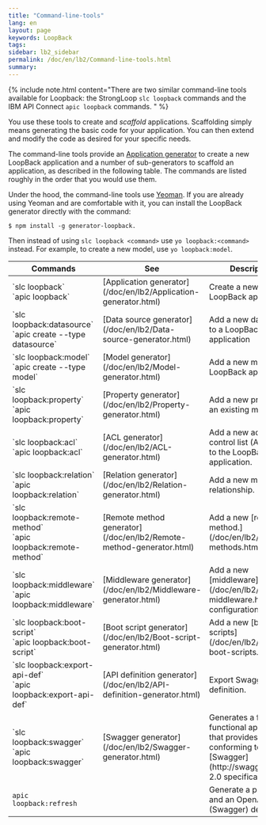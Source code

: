 ```yaml
---
title: "Command-line-tools"
lang: en
layout: page
keywords: LoopBack
tags:
sidebar: lb2_sidebar
permalink: /doc/en/lb2/Command-line-tools.html
summary:
---
```

{% include note.html content="There are two similar command-line tools available for Loopback: the StrongLoop `slc loopback` commands and the IBM API Connect `apic loopback` commands.
" %}

You use these tools to create and _scaffold_ applications.  Scaffolding simply means generating the basic code for your application.
You can then extend and modify the code as desired for your specific needs.

The command-line tools provide an [Application generator](/doc/en/lb2/Application-generator.html) to create a new LoopBack application
and a number of sub-generators to scaffold an application, as described in the following table.
The commands are listed roughly in the order that you would use them.

Under the hood, the command-line tools use [Yeoman](http://yeoman.io/). If you are already using Yeoman and are comfortable with it, you can install the LoopBack generator directly with the command:

```shell
$ npm install -g generator-loopback.
```

Then instead of using `slc loopback <command>` use `yo loopback:<command>` instead. For example, to create a new model, use `yo loopback:model`.

<table>
  <thead><tr>
  <th width="270">Commands</th>
  <th width="200">See</th>
  <th>Description</th>
  </thead>
  <tbody>
<tr markdown="1">
<td markdown="1"> `slc loopback` <br/>`apic loopback`
<td markdown="1">  [Application generator](/doc/en/lb2/Application-generator.html)
<td markdown="1">  Create a new LoopBack application.

<tr markdown="1">
<td markdown="1"> `slc loopback:datasource` <br/> `apic create --type datasource`
<td markdown="1"> [Data source generator](/doc/en/lb2/Data-source-generator.html)
<td markdown="1"> Add a new data source to a LoopBack application
<tr>
<td markdown="1"> `slc loopback:model` <br/> `apic create --type model`
<td markdown="1"> [Model generator](/doc/en/lb2/Model-generator.html)
<td markdown="1"> Add a new model to a LoopBack application.
<tr>
<td markdown="1"> `slc loopback:property` <br/> `apic loopback:property`
<td markdown="1"> [Property generator](/doc/en/lb2/Property-generator.html)
<td markdown="1"> Add a new property to an existing model.
<tr>
<td markdown="1"> `slc loopback:acl` <br/> `apic loopback:acl`
<td markdown="1"> [ACL generator](/doc/en/lb2/ACL-generator.html)
<td markdown="1"> Add a new access control list (ACL) entry to the LoopBack application.
<tr>
<td markdown="1"> `slc loopback:relation` <br/> `apic loopback:relation`
<td markdown="1"> [Relation generator](/doc/en/lb2/Relation-generator.html)
<td markdown="1"> Add a new model relationship.
<tr>
<td markdown="1"> `slc loopback:remote-method` <br/> `apic loopback:remote-method`
<td markdown="1"> [Remote method generator](/doc/en/lb2/Remote-method-generator.html)
<td markdown="1"> Add a new [remote method.](/doc/en/lb2/Remote-methods.html)
<tr>
<td markdown="1"> `slc loopback:middleware` <br/> `apic loopback:middleware`
<td markdown="1"> [Middleware generator](/doc/en/lb2/Middleware-generator.html)
<td markdown="1"> Add a new [middleware](/doc/en/lb2/Defining-middleware.html) configuration.
<tr>
<td markdown="1"> `slc loopback:boot-script` <br/> `apic loopback:boot-script`
<td markdown="1"> [Boot script generator](/doc/en/lb2/Boot-script-generator.html)
<td markdown="1"> Add a new [boot scripts](/doc/en/lb2/Defining-boot-scripts.html).
<tr>
<td markdown="1"> `slc loopback:export-api-def` <br/> `apic loopback:export-api-def`
<td markdown="1"> [API definition generator](/doc/en/lb2/API-definition-generator.html)
<td markdown="1"> Export Swagger API definition.
<tr>
<td markdown="1"> `slc loopback:swagger` <br/> `apic loopback:swagger`
<td markdown="1"> [Swagger generator](/doc/en/lb2/Swagger-generator.html)
<td markdown="1"> Generates a fully-functional application that provides APIs conforming to the [Swagger](http://swagger.io/) 2.0 specification.
<tr>
<td> <code>apic loopback:refresh</code></td>
<td>&nbsp;</td>
<td> Generate a product and an OpenAPI (Swagger) definition</td></tr>
